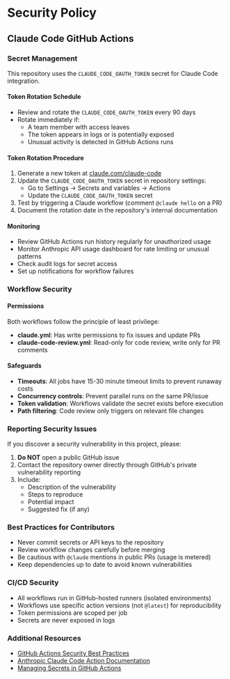 # Security Policy

## Claude Code GitHub Actions

### Secret Management

This repository uses the `CLAUDE_CODE_OAUTH_TOKEN` secret for Claude Code integration.

#### Token Rotation Schedule

- Review and rotate the `CLAUDE_CODE_OAUTH_TOKEN` every 90 days
- Rotate immediately if:
  - A team member with access leaves
  - The token appears in logs or is potentially exposed
  - Unusual activity is detected in GitHub Actions runs

#### Token Rotation Procedure

1. Generate a new token at [claude.com/claude-code](https://claude.com/claude-code)
2. Update the `CLAUDE_CODE_OAUTH_TOKEN` secret in repository settings:
   - Go to Settings → Secrets and variables → Actions
   - Update the `CLAUDE_CODE_OAUTH_TOKEN` secret
3. Test by triggering a Claude workflow (comment `@claude hello` on a PR)
4. Document the rotation date in the repository's internal documentation

#### Monitoring

- Review GitHub Actions run history regularly for unauthorized usage
- Monitor Anthropic API usage dashboard for rate limiting or unusual patterns
- Check audit logs for secret access
- Set up notifications for workflow failures

### Workflow Security

#### Permissions

Both workflows follow the principle of least privilege:

- **claude.yml**: Has write permissions to fix issues and update PRs
- **claude-code-review.yml**: Read-only for code review, write only for PR comments

#### Safeguards

- **Timeouts**: All jobs have 15-30 minute timeout limits to prevent runaway costs
- **Concurrency controls**: Prevent parallel runs on the same PR/issue
- **Token validation**: Workflows validate the secret exists before execution
- **Path filtering**: Code review only triggers on relevant file changes

### Reporting Security Issues

If you discover a security vulnerability in this project, please:

1. **Do NOT** open a public GitHub issue
2. Contact the repository owner directly through GitHub's private vulnerability reporting
3. Include:
   - Description of the vulnerability
   - Steps to reproduce
   - Potential impact
   - Suggested fix (if any)

### Best Practices for Contributors

- Never commit secrets or API keys to the repository
- Review workflow changes carefully before merging
- Be cautious with `@claude` mentions in public PRs (usage is metered)
- Keep dependencies up to date to avoid known vulnerabilities

### CI/CD Security

- All workflows run in GitHub-hosted runners (isolated environments)
- Workflows use specific action versions (not `@latest`) for reproducibility
- Token permissions are scoped per job
- Secrets are never exposed in logs

### Additional Resources

- [GitHub Actions Security Best Practices](https://docs.github.com/en/actions/security-guides/security-hardening-for-github-actions)
- [Anthropic Claude Code Action Documentation](https://github.com/anthropics/claude-code-action)
- [Managing Secrets in GitHub Actions](https://docs.github.com/en/actions/security-guides/encrypted-secrets)
